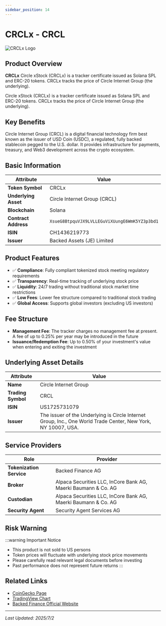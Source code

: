```yaml
---
sidebar_position: 14
---
```


# CRCLx - CRCL

![CRCLx Logo](/img/tokens/crclx.svg)

## Product Overview

**CRCLx** Circle xStock (CRCLx) is a tracker certificate issued as Solana SPL and ERC-20 tokens. CRCLx tracks the price of Circle Internet Group (the underlying).

Circle xStock (CRCLx) is a tracker certificate issued as Solana SPL and ERC-20 tokens. CRCLx tracks the price of Circle Internet Group (the underlying).

## Key Benefits

Circle Internet Group (CRCL) is a digital financial technology firm best known as the issuer of USD Coin (USDC), a regulated, fully backed stablecoin pegged to the U.S. dollar. It provides infrastructure for payments, treasury, and Web3 development across the crypto ecosystem.

## Basic Information

| Attribute | Value |
|------|----|
| **Token Symbol** | CRCLx |
| **Underlying Asset** | Circle Internet Group (CRCL) |
| **Blockchain** | Solana |
| **Contract Address** | `XsueG8BtpquVJX9LVLLEGuViXUungE6WmK5YZ3p3bd1` |
| **ISIN** | CH1436219773 |
| **Issuer** | Backed Assets (JE) Limited |

## Product Features

- ✅ **Compliance**: Fully compliant tokenized stock meeting regulatory requirements
- ✅ **Transparency**: Real-time tracking of underlying stock price
- ✅ **Liquidity**: 24/7 trading without traditional stock market time restrictions
- ✅ **Low Fees**: Lower fee structure compared to traditional stock trading
- ✅ **Global Access**: Supports global investors (excluding US investors)

## Fee Structure

- **Management Fee**: The tracker charges no management fee at present. A fee of up to 0.25% per year may be introduced in the future
- **Issuance/Redemption Fee**: Up to 0.50% of your investment's value when entering and exiting the investment

## Underlying Asset Details

| Attribute | Value |
|------|----|
| **Name** | Circle Internet Group |
| **Trading Symbol** | CRCL |
| **ISIN** | US1725731079 |
| **Issuer** | The issuer of the Underlying is Circle Internet Group, Inc., One World Trade Center, New York, NY 10007, USA. |

## Service Providers

| Role | Provider |
|------|----|
| **Tokenization Service** | Backed Finance AG |
| **Broker** | Alpaca Securities LLC, InCore Bank AG, Maerki Baumann & Co. AG |
| **Custodian** | Alpaca Securities LLC, InCore Bank AG, Maerki Baumann & Co. AG |
| **Security Agent** | Security Agent Services AG |

## Risk Warning

:::warning Important Notice
- This product is not sold to US persons
- Token prices will fluctuate with underlying stock price movements
- Please carefully read relevant legal documents before investing
- Past performance does not represent future returns
:::

## Related Links

- [CoinGecko Page](https://www.coingecko.com/)
- [TradingView Chart](https://www.tradingview.com/)
- [Backed Finance Official Website](https://backed.fi/)

---

*Last Updated: 2025/7/2*
